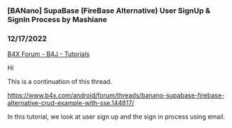 ### [BANano] SupaBase (FireBase Alternative) User SignUp & SignIn Process by Mashiane
### 12/17/2022
[B4X Forum - B4J - Tutorials](https://www.b4x.com/android/forum/threads/144850/)

Hi   
  
This is a continuation of this thread.  
  
<https://www.b4x.com/android/forum/threads/banano-supabase-firebase-alternative-crud-example-with-sse.144817/>  
  
In this tutorial, we look at user sign up and the sign in process using email.